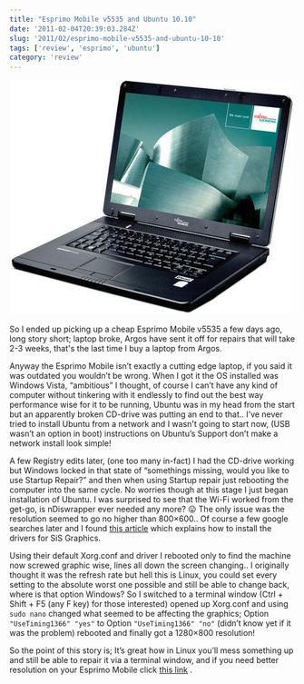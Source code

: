 ```yaml
---
title: "Esprimo Mobile v5535 and Ubuntu 10.10"
date: '2011-02-04T20:39:03.284Z'
slug: '2011/02/esprimo-mobile-v5535-and-ubuntu-10-10'
tags: ['review', 'esprimo', 'ubuntu']
category: 'review'
---
```

![fujitsu_siemens_esprimo_mobile_v5505_v5545.jpg](images/fujitsu_siemens_esprimo_mobile_v5505_v5545.jpg)

So I ended up picking up a cheap Esprimo Mobile v5535 a few days ago, long story short; laptop broke, Argos have sent it off for repairs that will take 2-3 weeks, that's the last time I buy a laptop from Argos.

Anyway the Esprimo Mobile isn’t exactly a cutting edge laptop, if you said it was outdated you wouldn’t be wrong. When I got it the OS installed was Windows Vista, “ambitious” I thought, of course I can’t have any kind of computer without tinkering with it endlessly to find out the best way performance wise for it to be running, Ubuntu was in my head from the start but an apparently broken CD-drive was putting an end to that.. I’ve never tried to install Ubuntu from a network and I wasn't going to start now, (USB wasn’t an option in boot) instructions on Ubuntu’s Support don’t make a network install look simple!

A few Registry edits later, (one too many in-fact) I had the CD-drive working but Windows locked in that state of “somethings missing, would you like to use Startup Repair?” and then when using Startup repair just rebooting the computer into the same cycle. No worries though at this stage I just began installation of Ubuntu. I was surprised to see that the Wi-Fi worked from the get-go, is nDiswrapper ever needed any more? 😛 The only issue was the resolution seemed to go no higher than 800×600.. Of course a few google searches later and I found [this article](http://hellbunker.blogspot.com/2010/11/sis-m671-on-linux.html) which explains how to install the drivers for SiS Graphics.

Using their default Xorg.conf and driver I rebooted only to find the machine now screwed graphic wise, lines all down the screen changing.. I originally thought it was the refresh rate but hell this is Linux, you could set every setting to the absolute worst one possible and still be able to change back, where is that option Windows? So I switched to a terminal window (Ctrl + Shift + F5 (any F key) for those interested) opened up Xorg.conf and using `sudo nano` changed what seemed to be affecting the graphics;  Option  `"UseTiming1366" "yes"` to Option `"UseTiming1366" "no"` (didn’t know yet if it was the problem) rebooted and finally got a 1280×800 resolution!

So the point of this story is; It’s great how in Linux you’ll mess something up and still be able to repair it via a terminal window, and if you need better resolution on your Esprimo Mobile click [this link](http://hellbunker.blogspot.com/2010/11/sis-m671-on-linux.html) .